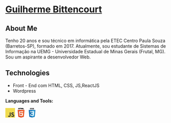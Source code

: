  # <a href="https://www.linkedin.com/in/guilherme-corr%C3%AAa-2762621b6/">Guilherme Bittencourt</a>
 
## About Me
Tenho 20 anos e sou técnico em informática pela ETEC Centro Paula Souza (Barretos-SP), formado em 2017. Atualmente, sou estudante de Sistemas de Informação na UEMG - Universidade Estadual de Minas Gerais (Frutal, MG). 
<br>
Sou um aspirante a desenvolvedor Web.

## Technologies
- Front - End com HTML, CSS, JS,ReactJS
- Wordpress

**Languages and Tools:**  

<code><img height="30" src="https://raw.githubusercontent.com/github/explore/80688e429a7d4ef2fca1e82350fe8e3517d3494d/topics/javascript/javascript.png"></code>
<code><img height="30" src="https://raw.githubusercontent.com/github/explore/80688e429a7d4ef2fca1e82350fe8e3517d3494d/topics/html/html.png"></code>
<code><img height="30" src="https://raw.githubusercontent.com/github/explore/80688e429a7d4ef2fca1e82350fe8e3517d3494d/topics/css/css.png"></code>
